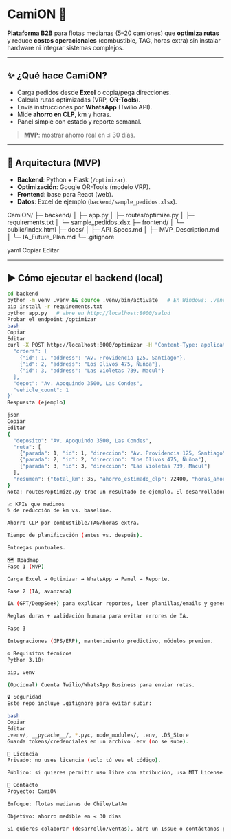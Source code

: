 # CamiON 🚛

**Plataforma B2B** para flotas medianas (5–20 camiones) que **optimiza rutas** y reduce **costos operacionales** (combustible, TAG, horas extra) sin instalar hardware ni integrar sistemas complejos.

---

## ✨ ¿Qué hace CamiON?
- Carga pedidos desde **Excel** o copia/pega direcciones.
- Calcula rutas optimizadas (VRP, **OR-Tools**).
- Envía instrucciones por **WhatsApp** (Twilio API).
- Mide **ahorro en CLP**, km y horas.
- Panel simple con estado y reporte semanal.

> **MVP**: mostrar ahorro real en ≤ 30 días.

---

## 🧱 Arquitectura (MVP)
- **Backend**: Python + Flask (`/optimizar`).
- **Optimización**: Google OR-Tools (modelo VRP).
- **Frontend**: base para React (web).
- **Datos**: Excel de ejemplo (`backend/sample_pedidos.xlsx`).

CamiON/
├─ backend/
│ ├─ app.py
│ ├─ routes/optimize.py
│ ├─ requirements.txt
│ └─ sample_pedidos.xlsx
├─ frontend/
│ └─ public/index.html
├─ docs/
│ ├─ API_Specs.md
│ ├─ MVP_Description.md
│ └─ IA_Future_Plan.md
└─ .gitignore

yaml
Copiar
Editar

---

## ▶️ Cómo ejecutar el backend (local)
```bash
cd backend
python -m venv .venv && source .venv/bin/activate   # En Windows: .venv\Scripts\activate
pip install -r requirements.txt
python app.py   # abre en http://localhost:8000/salud
Probar el endpoint /optimizar
bash
Copiar
Editar
curl -X POST http://localhost:8000/optimizar -H "Content-Type: application/json" -d '{
  "orders": [
    {"id": 1, "address": "Av. Providencia 125, Santiago"},
    {"id": 2, "address": "Los Olivos 475, Ñuñoa"},
    {"id": 3, "address": "Las Violetas 739, Macul"}
  ],
  "depot": "Av. Apoquindo 3500, Las Condes",
  "vehicle_count": 1
}'
Respuesta (ejemplo)

json
Copiar
Editar
{
  "deposito": "Av. Apoquindo 3500, Las Condes",
  "ruta": [
    {"parada": 1, "id": 1, "direccion": "Av. Providencia 125, Santiago"},
    {"parada": 2, "id": 2, "direccion": "Los Olivos 475, Ñuñoa"},
    {"parada": 3, "id": 3, "direccion": "Las Violetas 739, Macul"}
  ],
  "resumen": {"total_km": 35, "ahorro_estimado_clp": 72400, "horas_ahorradas": 2}
}
Nota: routes/optimize.py trae un resultado de ejemplo. El desarrollador debe reemplazarlo por el modelo VRP real con OR-Tools.

📈 KPIs que medimos
% de reducción de km vs. baseline.

Ahorro CLP por combustible/TAG/horas extra.

Tiempo de planificación (antes vs. después).

Entregas puntuales.

🗺️ Roadmap
Fase 1 (MVP)

Carga Excel → Optimizar → WhatsApp → Panel → Reporte.

Fase 2 (IA, avanzada)

IA (GPT/DeepSeek) para explicar reportes, leer planillas/emails y generar mensajes.

Reglas duras + validación humana para evitar errores de IA.

Fase 3

Integraciones (GPS/ERP), mantenimiento predictivo, módulos premium.

⚙️ Requisitos técnicos
Python 3.10+

pip, venv

(Opcional) Cuenta Twilio/WhatsApp Business para enviar rutas.

🔒 Seguridad
Este repo incluye .gitignore para evitar subir:

bash
Copiar
Editar
.venv/, __pycache__/, *.pyc, node_modules/, .env, .DS_Store
Guarda tokens/credenciales en un archivo .env (no se sube).

📄 Licencia
Privado: no uses licencia (solo tú ves el código).

Público: si quieres permitir uso libre con atribución, usa MIT License.

🤝 Contacto
Proyecto: CamiON

Enfoque: flotas medianas de Chile/LatAm

Objetivo: ahorro medible en ≤ 30 días

Si quieres colaborar (desarrollo/ventas), abre un Issue o contáctanos por email.
